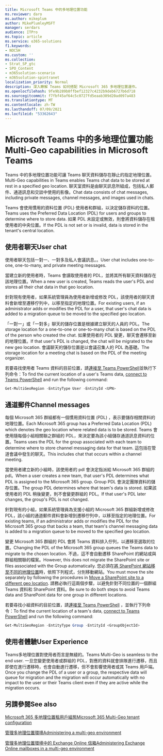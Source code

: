 ```yaml
---
title: Microsoft Teams 中的多地理位置功能
ms.reviewer: daro
ms.author: mikeplum
author: MikePlumleyMSFT
manager: serdars
audience: ITPro
ms.topic: article
ms.service: o365-solutions
f1.keywords:
- NOCSH
ms.custom: ''
ms.collection:
- Strat_SP_gtc
- SPO_Content
- m365solution-scenario
- m365solution-spintranet
localization_priority: Normal
description: 深入瞭解 Teams 如何搭配 Microsoft 365 多地理位置運作。
ms.openlocfilehash: 9fe9b289b0ffbef12327c4232b9deb6727b6d718
ms.sourcegitcommit: f7fbf45af64c5c0727fd5eaab309d20ad097a483
ms.translationtype: MT
ms.contentlocale: zh-TW
ms.lasthandoff: 07/09/2021
ms.locfileid: "53362643"
---
```

# <a name="multi-geo-capabilities-in-microsoft-teams"></a><span data-ttu-id="e0544-103">Microsoft Teams 中的多地理位置功能</span><span class="sxs-lookup"><span data-stu-id="e0544-103">Multi-Geo capabilities in Microsoft Teams</span></span>

<span data-ttu-id="e0544-104">Teams 中的多地理位置功能可讓 Teams 聊天資料儲存在靜止的指定地理位置。</span><span class="sxs-lookup"><span data-stu-id="e0544-104">Multi-Geo capabilities in Teams enables Teams chat data to be stored at rest in a specified geo location.</span></span> <span data-ttu-id="e0544-105">聊天室資料是由聊天訊息所組成，包括私人郵件、通道訊息和交談中使用的影像。</span><span class="sxs-lookup"><span data-stu-id="e0544-105">Chat data consists of chat messages, including private messages, channel messages, and images used in chats.</span></span>

<span data-ttu-id="e0544-106">Teams 會使用慣用的資料位置 (PDL) 使用者和群組，以決定儲存資料的位置。</span><span class="sxs-lookup"><span data-stu-id="e0544-106">Teams uses the Preferred Data Location (PDL) for users and groups to determine where to store data.</span></span> <span data-ttu-id="e0544-107">如果 PDL 未設定或無效，則會將資料儲存在租使用者的中央位置。</span><span class="sxs-lookup"><span data-stu-id="e0544-107">If the PDL is not set or is invalid, data is stored in the tenant's central location.</span></span>

## <a name="user-chat"></a><span data-ttu-id="e0544-108">使用者聊天</span><span class="sxs-lookup"><span data-stu-id="e0544-108">User chat</span></span>

<span data-ttu-id="e0544-109">使用者聊天包括一對一、一對多及私人會議訊息。。</span><span class="sxs-lookup"><span data-stu-id="e0544-109">User chat includes one-to-one, one-to-many, and private meeting messages.</span></span>

<span data-ttu-id="e0544-110">當建立新的使用者時，Teams 會讀取使用者的 PDL，並將其所有聊天資料儲存在該地理位置。</span><span class="sxs-lookup"><span data-stu-id="e0544-110">When a new user is created, Teams reads the user's PDL and stores all their chat data in that geo location.</span></span>

<span data-ttu-id="e0544-111">針對現有使用者，如果系統管理員為使用者新增或修改 PDL，該使用者的聊天資料會新增至遷移佇列中，以移至指定的地理位置。</span><span class="sxs-lookup"><span data-stu-id="e0544-111">For existing users, if an administrator adds or modifies the PDL for a user, that user's chat data is added to a migration queue to be moved to the specified geo location.</span></span>

<span data-ttu-id="e0544-112">「一對一」或「一對多」聊天的儲存位置是根據建立聊天的人員的 PDL。</span><span class="sxs-lookup"><span data-stu-id="e0544-112">The storage location for a one-to-one or one-to-many chat is based on the PDL of the person who created the chat.</span></span> <span data-ttu-id="e0544-113">如果使用者的 PDL 變更，聊天會遷移至新的地理位置。</span><span class="sxs-lookup"><span data-stu-id="e0544-113">If that user's PDL is changed, the chat will be migrated to the new geo location.</span></span> <span data-ttu-id="e0544-114">會議聊天的儲存位置是以會議召集人的 PDL 為基礎。</span><span class="sxs-lookup"><span data-stu-id="e0544-114">The storage location for a meeting chat is based on the PDL of the meeting organizer.</span></span>

<span data-ttu-id="e0544-115">若要尋找使用者 Teams 資料的目前位置，請[連接至 Teams PowerShell](/powershell/module/teams/connect-microsoftteams)並執行下列命令：</span><span class="sxs-lookup"><span data-stu-id="e0544-115">To find the current location of a user's Teams data, [connect to Teams PowerShell](/powershell/module/teams/connect-microsoftteams) and run the following command:</span></span>

```PowerShell
Get-MultiGeoRegion -EntityType User -EntityId <UPN>
```

## <a name="channel-messages"></a><span data-ttu-id="e0544-116">通道郵件</span><span class="sxs-lookup"><span data-stu-id="e0544-116">Channel messages</span></span>

<span data-ttu-id="e0544-117">每個 Microsoft 365 群組都有一個慣用資料位置 (PDL) ，表示要儲存相關資料的地理位置。</span><span class="sxs-lookup"><span data-stu-id="e0544-117">Each Microsoft 365 group has a Preferred Data Location (PDL) which denotes the geo location where related data is to be stored.</span></span> <span data-ttu-id="e0544-118">Teams 會使用隨每個小組相關聯之群組的 PDL，來決定要為該小組儲存通道訊息資料的位置。</span><span class="sxs-lookup"><span data-stu-id="e0544-118">Teams uses the PDL for the group associated with each team to determine where to store channel messaging data for that team.</span></span> <span data-ttu-id="e0544-119">這包括在管道會議中發生的聊天。</span><span class="sxs-lookup"><span data-stu-id="e0544-119">This includes chat that occurs within a channel meeting.</span></span>

<span data-ttu-id="e0544-120">當使用者建立新的小組時，該使用者的 pdl 會決定指派給 Microsoft 365 群組的 pdl。</span><span class="sxs-lookup"><span data-stu-id="e0544-120">When a user creates a new team, that user's PDL determines what PDL is assigned to the Microsoft 365 group.</span></span> <span data-ttu-id="e0544-121">Group PDL 會決定團隊資料的儲存位置。</span><span class="sxs-lookup"><span data-stu-id="e0544-121">The group PDL determines where that team's data is stored.</span></span> <span data-ttu-id="e0544-122">如果該使用者的 PDL 稍後變更，則不會變更群組的 PDL。</span><span class="sxs-lookup"><span data-stu-id="e0544-122">If that user's PDL later changes, the group's PDL is not changed.</span></span>

<span data-ttu-id="e0544-123">針對現有的小組，如果系統管理員為支援小組的 Microsoft 365 群組新增或修改 PDL，該小組的通道郵件資料會新增到遷移佇列中，以移至指定的地理位置。</span><span class="sxs-lookup"><span data-stu-id="e0544-123">For existing teams, if an administrator adds or modifies the PDL for the Microsoft 365 group that backs a team, that team's channel messaging data is added to a migration queue to be moved to the specified geo location.</span></span>

<span data-ttu-id="e0544-124">變更 Microsoft 365 群組的 PDL 會將 Teams 資料排入佇列，以遷移至選取的位置。</span><span class="sxs-lookup"><span data-stu-id="e0544-124">Changing the PDL of the Microsoft 365 group queues the Teams data to migrate to the chosen location.</span></span> <span data-ttu-id="e0544-125">不過，這不會自動遷移 SharePoint 的網站或與群組相關聯的檔案。</span><span class="sxs-lookup"><span data-stu-id="e0544-125">However, this does not migrate the SharePoint site or files associated with the Group automatically.</span></span> <span data-ttu-id="e0544-126">您必須在[將 SharePoint 網站移至不同的地理位置](/microsoft-365/enterprise/move-sharepoint-between-geo-locations)時，依照下列程式，分別移動網站。</span><span class="sxs-lookup"><span data-stu-id="e0544-126">You must move the site separately by following the procedures in [Move a SharePoint site to a different geo location](/microsoft-365/enterprise/move-sharepoint-between-geo-locations).</span></span> <span data-ttu-id="e0544-127">請務必執行這兩個步驟，以避免針對不同位置的一個群組 Teams 資料和 SharePoint 資料。</span><span class="sxs-lookup"><span data-stu-id="e0544-127">Be sure to do both steps to avoid Teams data and SharePoint data for one group in different locations.</span></span>

<span data-ttu-id="e0544-128">若要尋找小組資料的目前位置，請[連接至 Teams PowerShell](/powershell/module/teams/connect-microsoftteams) ，並執行下列命令：</span><span class="sxs-lookup"><span data-stu-id="e0544-128">To find the current location of a team's data, [connect to Teams PowerShell](/powershell/module/teams/connect-microsoftteams) and run the following command:</span></span>

```PowerShell
Get-MultiGeoRegion -EntityType Group -EntityId <GroupObjectId>
```

## <a name="user-experience"></a><span data-ttu-id="e0544-129">使用者體驗</span><span class="sxs-lookup"><span data-stu-id="e0544-129">User Experience</span></span>

<span data-ttu-id="e0544-130">Teams多地理位置對使用者而言是無縫的。</span><span class="sxs-lookup"><span data-stu-id="e0544-130">Teams Multi-Geo is seamless to the end user.</span></span> <span data-ttu-id="e0544-131">一旦您變更使用者或群組的 PDL，對應的資料就會排隊進行遷移，而且即使在進行遷移時，也會自動進行遷移，但不會影響使用者或其 Teams 用戶端。</span><span class="sxs-lookup"><span data-stu-id="e0544-131">Once you change the PDL of a user or a group, the respective data will queue for migration and the migration will occur automatically with no impact to the user or their Teams client even if they are active while the migration occurs.</span></span>

## <a name="see-also"></a><span data-ttu-id="e0544-132">另請參閱</span><span class="sxs-lookup"><span data-stu-id="e0544-132">See also</span></span>

[<span data-ttu-id="e0544-133">Microsoft 365 多地理位置租用戶組態</span><span class="sxs-lookup"><span data-stu-id="e0544-133">Microsoft 365 Multi-Geo tenant configuration</span></span>](/microsoft-365/enterprise/multi-geo-tenant-configuration)

[<span data-ttu-id="e0544-134">管理多地理位置環境</span><span class="sxs-lookup"><span data-stu-id="e0544-134">Administering a multi-geo environment</span></span>](administering-a-multi-geo-environment.md)

[<span data-ttu-id="e0544-135">管理多地理位置環境中的 Exchange Online 信箱</span><span class="sxs-lookup"><span data-stu-id="e0544-135">Administering Exchange Online mailboxes in a multi-geo environment</span></span>](administering-exchange-online-multi-geo.md)
